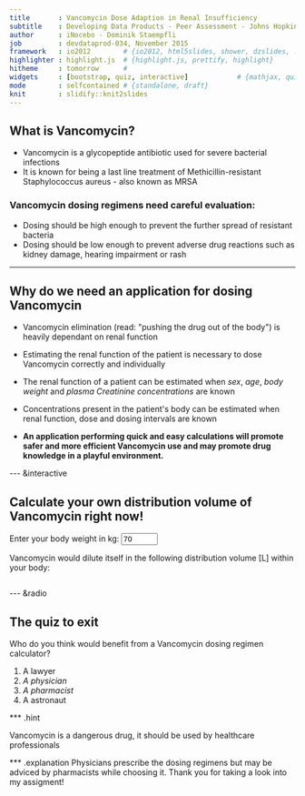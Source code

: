 ```yaml
---
title       : Vancomycin Dose Adaption in Renal Insufficiency
subtitle    : Developing Data Products - Peer Assessment - Johns Hopkins at Coursera
author      : iNocebo - Dominik Staempfli
job         : devdataprod-034, November 2015
framework   : io2012        # {io2012, html5slides, shower, dzslides, ...}
highlighter : highlight.js  # {highlight.js, prettify, highlight}
hitheme     : tomorrow      # 
widgets     : [bootstrap, quiz, interactive]            # {mathjax, quiz, bootstrap}
mode        : selfcontained # {standalone, draft}
knit        : slidify::knit2slides
---
```


## What is Vancomycin? 

- Vancomycin is a glycopeptide antibiotic used for severe bacterial infections 
- It is known for being a last line treatment of Methicillin-resistant Staphylococcus aureus - also known as MRSA 

### Vancomycin dosing regimens need careful evaluation: 
- Dosing should be high enough to prevent the further spread of resistant bacteria 
- Dosing should be low enough to prevent adverse drug reactions such as kidney damage, hearing impairment or rash 

---

## Why do we need an application for dosing Vancomycin 

- Vancomycin elimination (read: "pushing the drug out of the body") is heavily dependant on renal function 
- Estimating the renal function of the patient is necessary to dose Vancomycin correctly and individually 
- The renal function of a patient can be estimated when *sex*, *age*, *body weight* and *plasma Creatinine concentrations* are known
- Concentrations present in the patient's body can be estimated when renal function, dose and dosing intervals are known
 
- **An application performing quick and easy calculations will promote safer and more efficient Vancomycin use and may promote drug knowledge in a playful environment.**

--- &interactive

## Calculate your own distribution volume of Vancomycin right now!

<div class="row-fluid">
  <div class="col-sm-4">
    <form class="well">
      <div class="form-group shiny-input-container">
        <label for="bw">Enter your body weight in kg:</label>
        <input id="bw" type="number" class="form-control" value="70" min="5" max="140" step="1"/>
      </div>
    </form>
  </div>
  <div class="col-sm-8">
    <p>Vancomycin would dilute itself in the following distribution volume [L] within your body: </p>
    <pre id="odistr" class="shiny-text-output"></pre>
  </div>
</div>

--- &radio

## The quiz to exit 

Who do you think would benefit from a Vancomycin dosing regimen calculator?

1. A lawyer
2. _A physician_
3. _A pharmacist_
4. A astronaut

*** .hint

Vancomycin is a dangerous drug, it should be used by healthcare professionals

*** .explanation
Physicians prescribe the dosing regimens but may be adviced by pharmacists while choosing it. Thank you for taking a look into my assigment!

